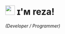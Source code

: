 <!--Header Name-->
# <img src="https://user-images.githubusercontent.com/74038190/216120981-b9507c36-0e04-4469-8e27-c99271b45ba5.png" width="30"/> ɪ'ᴍ reza! 
*(Developer / Programmer)*
<br /> 
